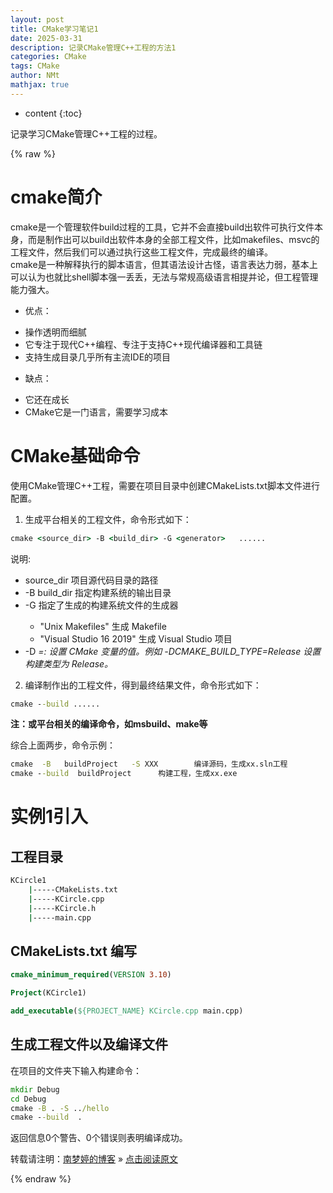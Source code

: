 ```yaml
---
layout: post
title: CMake学习笔记1
date: 2025-03-31
description: 记录CMake管理C++工程的方法1
categories: CMake
tags: CMake
author: NMt
mathjax: true
---
```


* content
{:toc}

记录学习CMake管理C++工程的过程。

<div style='display: none'>
@@@@
</div>





{% raw %}
# cmake简介  
cmake是一个管理软件build过程的工具，它并不会直接build出软件可执行文件本身，而是制作出可以build出软件本身的全部工程文件，比如makefiles、msvc的工程文件，然后我们可以通过执行这些工程文件，完成最终的编译。  
cmake是一种解释执行的脚本语言，但其语法设计古怪，语言表达力弱，基本上可以认为也就比shell脚本强一丢丢，无法与常规高级语言相提并论，但工程管理能力强大。  
* 优点：
+ 操作透明而细腻
+ 它专注于现代C++编程、专注于支持C++现代编译器和工具链
+ 支持生成目录几乎所有主流IDE的项目
* 缺点：
+ 它还在成长
+ CMake它是一门语言，需要学习成本

# CMake基础命令  

使用CMake管理C++工程，需要在项目目录中创建CMakeLists.txt脚本文件进行配置。  
1. 生成平台相关的工程文件，命令形式如下：  
```cmd
cmake <source_dir> -B <build_dir> -G <generator>   ...... 
```

说明:  
* source_dir   项目源代码目录的路径  
* -B   build_dir     指定构建系统的输出目录  
* -G   <generator>   指定了生成的构建系统文件的生成器  
    * "Unix Makefiles" 生成 Makefile  
    * "Visual Studio 16 2019" 生成 Visual Studio 项目  
* -D  <var>=<value>: 设置 CMake 变量的值。例如 -DCMAKE_BUILD_TYPE=Release 设置构建类型为 Release。  

2. 编译制作出的工程文件，得到最终结果文件，命令形式如下：  
```cmd
cmake --build ......  
```
**注：或平台相关的编译命令，如msbuild、make等**  

综合上面两步，命令示例：   
```cmd
cmake  -B   buildProject   -S XXX        编译源码，生成xx.sln工程  
cmake --build  buildProject      构建工程，生成xx.exe  
```

# 实例1引入  
## 工程目录  

```cmd
KCircle1
	|-----CMakeLists.txt
	|-----KCircle.cpp
	|-----KCircle.h
	|-----main.cpp
```

## CMakeLists.txt 编写  

```cmake
cmake_minimum_required(VERSION 3.10)

Project(KCircle1)

add_executable(${PROJECT_NAME} KCircle.cpp main.cpp)
```

## 生成工程文件以及编译文件  
在项目的文件夹下输入构建命令：  
```cmd
mkdir Debug
cd Debug
cmake -B . -S ../hello
cmake --build  .
```

返回信息0个警告、0个错误则表明编译成功。  

转载请注明：[南梦婷的博客](https://norah2.github.io) » [点击阅读原文](https://norah2.github.io/2025/03/31/CMake_1/) 

<!--本文用到的链接-->

[pt_01]: 
[link_01]: 

{% endraw %}
